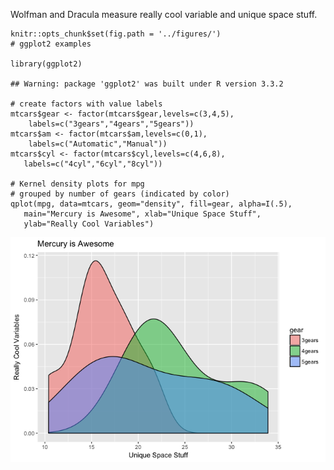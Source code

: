 Wolfman and Dracula measure really cool variable and unique space stuff.

    knitr::opts_chunk$set(fig.path = '../figures/')
    # ggplot2 examples

    library(ggplot2) 

    ## Warning: package 'ggplot2' was built under R version 3.3.2

    # create factors with value labels 
    mtcars$gear <- factor(mtcars$gear,levels=c(3,4,5),
        labels=c("3gears","4gears","5gears")) 
    mtcars$am <- factor(mtcars$am,levels=c(0,1),
        labels=c("Automatic","Manual")) 
    mtcars$cyl <- factor(mtcars$cyl,levels=c(4,6,8),
       labels=c("4cyl","6cyl","8cyl")) 

    # Kernel density plots for mpg
    # grouped by number of gears (indicated by color)
    qplot(mpg, data=mtcars, geom="density", fill=gear, alpha=I(.5), 
       main="Mercury is Awesome", xlab="Unique Space Stuff", 
       ylab="Really Cool Variables")

![](01mercury_files/figure-markdown_strict/01mercury-1.png)
